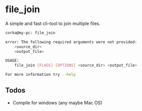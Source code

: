 # file_join

A simple and fast cli-tool to join multiple files.

```bash
corka@my-pc: file_join

error: The following required arguments were not provided:
    <source_dir>
    <output_file>

USAGE:
    file_join [FLAGS] [OPTIONS] <source_dir> <output_file>

For more information try --help
```

## Todos

- Compile for windows (any maybe Mac OS)